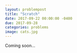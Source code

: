 ```yaml
---
layout: problempost
title: "Scratch"
date: 2017-09-22 00:00:00 -0400
due: 2017-09-28
categories: problems
image: cats.jpg
---
```


Coming soon...
